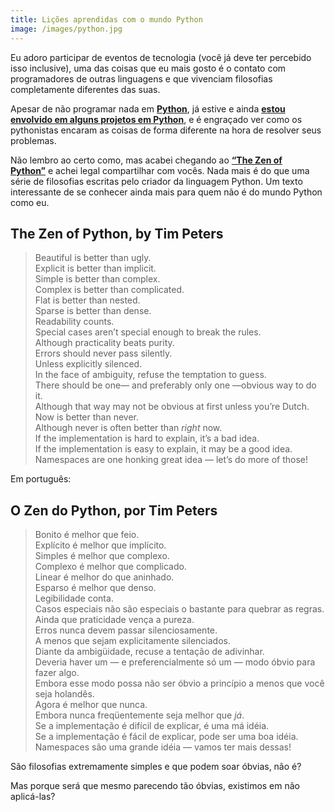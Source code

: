 ```yaml
---
title: Lições aprendidas com o mundo Python
image: /images/python.jpg
---
```


Eu adoro participar de eventos de tecnologia (você já deve ter percebido isso inclusive), uma das coisas que eu mais gosto é o contato com programadores de outras linguagens e que vivenciam filosofias completamente diferentes das suas.

Apesar de não programar nada em **[Python](http://www.python.org/)**, já estive e ainda **[estou envolvido em alguns projetos em Python](https://github.com/zenorocha/beerblogging)**, e é engraçado ver como os pythonistas encaram as coisas de forma diferente na hora de resolver seus problemas.

<!-- more -->

Não lembro ao certo como, mas acabei chegando ao **[“The Zen of Python”](http://www.python.org/dev/peps/pep-0020/)** e achei legal compartilhar com vocês. Nada mais é do que uma série de filosofias escritas pelo criador da linguagem Python. Um texto interessante de se conhecer ainda mais para quem não é do mundo Python como eu.

## The Zen of Python, by Tim Peters

> Beautiful is better than ugly.<br>
> Explicit is better than implicit.<br>
> Simple is better than complex.<br>
> Complex is better than complicated.<br>
> Flat is better than nested.<br>
> Sparse is better than dense.<br>
> Readability counts.<br>
> Special cases aren’t special enough to break the rules.<br>
> Although practicality beats purity.<br>
> Errors should never pass silently.<br>
> Unless explicitly silenced.<br>
> In the face of ambiguity, refuse the temptation to guess.<br>
> There should be one— and preferably only one —obvious way to do it.<br>
> Although that way may not be obvious at first unless you’re Dutch.<br>
> Now is better than never.<br>
> Although never is often better than *right* now.<br>
> If the implementation is hard to explain, it’s a bad idea.<br>
> If the implementation is easy to explain, it may be a good idea.<br>
> Namespaces are one honking great idea — let’s do more of those!<br>

Em português:

## O Zen do Python, por Tim Peters

> Bonito é melhor que feio.<br>
> Explícito é melhor que implícito.<br>
> Simples é melhor que complexo.<br>
> Complexo é melhor que complicado.<br>
> Linear é melhor do que aninhado.<br>
> Esparso é melhor que denso.<br>
> Legibilidade conta.<br>
> Casos especiais não são especiais o bastante para quebrar as regras.<br>
> Ainda que praticidade vença a pureza.<br>
> Erros nunca devem passar silenciosamente.<br>
> A menos que sejam explicitamente silenciados.<br>
> Diante da ambigüidade, recuse a tentação de adivinhar.<br>
> Deveria haver um — e preferencialmente só um — modo óbvio para fazer algo.<br>
> Embora esse modo possa não ser óbvio a princípio a menos que você seja holandês.<br>
> Agora é melhor que nunca.<br>
> Embora nunca freqüentemente seja melhor que *já*.<br>
> Se a implementação é difícil de explicar, é uma má idéia.<br>
> Se a implementação é fácil de explicar, pode ser uma boa idéia.<br>
> Namespaces são uma grande idéia — vamos ter mais dessas!<br>

São filosofias extremamente simples e que podem soar óbvias, não é?

Mas porque será que mesmo parecendo tão óbvias, existimos em não aplicá-las?
